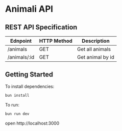 # Animali API

## REST API Specification

| Ednpoint     | HTTP Method | Description      |
| ------------ | ----------- | ---------------- |
| /animals     | GET         | Get all animals  |
| /animals/:id | GET         | Get animal by id |

## Getting Started

To install dependencies:

```sh
bun install
```

To run:

```sh
bun run dev
```

open http://localhost:3000

